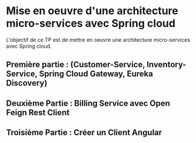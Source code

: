 # Mise en oeuvre d'une architecture micro-services avec Spring cloud
L'objectif de ce TP est de mettre en oeuvre une architecture micro-services avec Spring cloud.

## Première partie : (Customer-Service, Inventory-Service, Spring Cloud Gateway, Eureka Discovery)
## Deuxième Partie : Billing Service avec Open Feign Rest Client
## Troisième Partie : Créer un Client Angular

